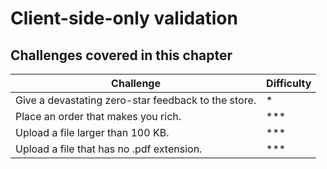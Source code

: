 # Client-side-only validation

## Challenges covered in this chapter

| Challenge | Difficulty |
| --------- | ---------- |
| Give a devastating zero-star feedback to the store. | \* |
| Place an order that makes you rich. | \*\*\* |
| Upload a file larger than 100 KB. | \*\*\* |
| Upload a file that has no .pdf extension. | \*\*\* |
